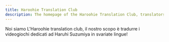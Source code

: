 ```yaml
---
title: Haroohie Translation Club
description: The homepage of the Haroohie Translation Club, translators of Haruhi Suzumiya games
---
```


Noi siamo L'Haroohie translation club, il nostro scopo è tradurre i videogiochi dedicati ad Haruhi Suzumiya in svariate lingue!